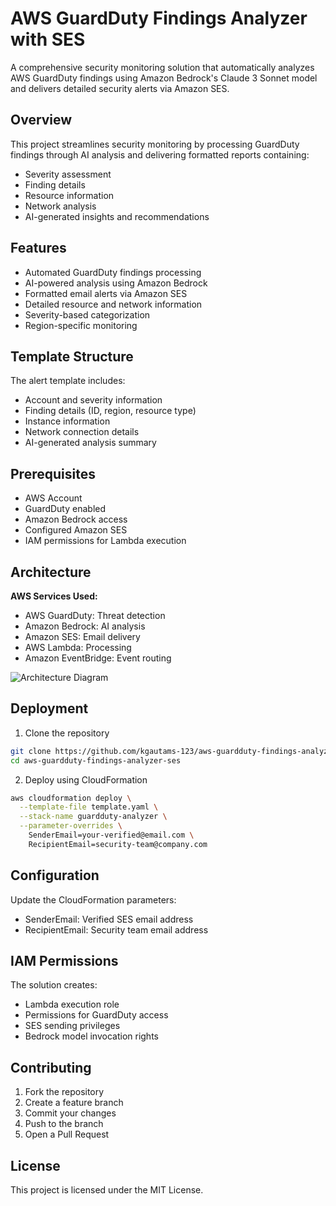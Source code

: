 # AWS GuardDuty Findings Analyzer with SES

A comprehensive security monitoring solution that automatically analyzes AWS GuardDuty findings using Amazon Bedrock's Claude 3 Sonnet model and delivers detailed security alerts via Amazon SES.

## Overview

This project streamlines security monitoring by processing GuardDuty findings through AI analysis and delivering formatted reports containing:
- Severity assessment
- Finding details
- Resource information
- Network analysis
- AI-generated insights and recommendations

## Features

- Automated GuardDuty findings processing
- AI-powered analysis using Amazon Bedrock
- Formatted email alerts via Amazon SES
- Detailed resource and network information
- Severity-based categorization
- Region-specific monitoring

## Template Structure

The alert template includes:
- Account and severity information
- Finding details (ID, region, resource type)
- Instance information
- Network connection details
- AI-generated analysis summary

## Prerequisites

- AWS Account
- GuardDuty enabled
- Amazon Bedrock access
- Configured Amazon SES
- IAM permissions for Lambda execution

## Architecture

**AWS Services Used:**
- AWS GuardDuty: Threat detection
- Amazon Bedrock: AI analysis
- Amazon SES: Email delivery
- AWS Lambda: Processing
- Amazon EventBridge: Event routing

![Architecture Diagram](Architecture.png)

## Deployment

1. Clone the repository
```bash
git clone https://github.com/kgautams-123/aws-guardduty-findings-analyzer-ses.git
cd aws-guardduty-findings-analyzer-ses
```

2. Deploy using CloudFormation
```bash
aws cloudformation deploy \
  --template-file template.yaml \
  --stack-name guardduty-analyzer \
  --parameter-overrides \
    SenderEmail=your-verified@email.com \
    RecipientEmail=security-team@company.com
```

## Configuration

Update the CloudFormation parameters:
- SenderEmail: Verified SES email address
- RecipientEmail: Security team email address

## IAM Permissions

The solution creates:
- Lambda execution role
- Permissions for GuardDuty access
- SES sending privileges
- Bedrock model invocation rights

## Contributing

1. Fork the repository
2. Create a feature branch
3. Commit your changes
4. Push to the branch
5. Open a Pull Request

## License

This project is licensed under the MIT License.
```
